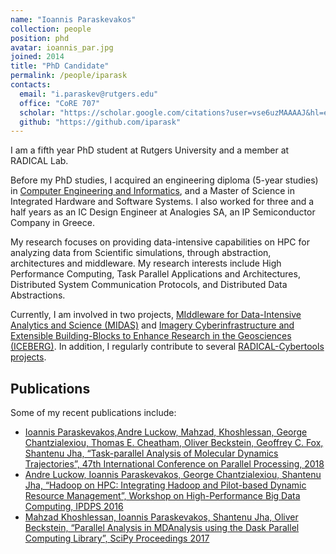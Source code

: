 ```yaml
---
name: "Ioannis Paraskevakos"
collection: people
position: phd
avatar: ioannis_par.jpg
joined: 2014
title: "PhD Candidate"
permalink: /people/iparask
contacts:
  email: "i.paraskev@rutgers.edu"
  office: "CoRE 707"
  scholar: "https://scholar.google.com/citations?user=vse6uzMAAAAJ&hl=en"
  github: "https://github.com/iparask"
---
```


I am a fifth year PhD student at Rutgers University and a member at RADICAL
Lab.

Before my PhD studies, I acquired an engineering diploma (5-year studies) in
[Computer Engineering and Informatics](https://www.ceid.upatras.gr/en), and a
Master of Science in Integrated Hardware and Software Systems. I also worked
for three and a half years as an IC Design Engineer at Analogies SA, an IP
Semiconductor Company in Greece.

My research focuses on providing data-intensive capabilities on HPC for
analyzing data from Scientific simulations, through abstraction, architectures
and middleware. My research interests include High Performance Computing, Task
Parallel Applications and Architectures, Distributed System Communication
Protocols, and Distributed Data Abstractions.

Currently, I am involved in two projects, [MIddleware for Data-Intensive
Analytics and Science (MIDAS)](/projects/midas) and [Imagery
Cyberinfrastructure and Extensible Building-Blocks to Enhance Research in the
Geosciences (ICEBERG)](/projects/iceberg). In addition, I regularly
contribute to several [RADICAL-Cybertools
projects](https://github.com/radical-cybertools/).

## Publications

Some of my recent publications include:

- [Ioannis Paraskevakos,Andre Luckow, Mahzad, Khoshlessan, George
  Chantzialexiou, Thomas E. Cheatham, Oliver Beckstein, Geoffrey C. Fox,
  Shantenu Jha, “Task-parallel Analysis of Molecular Dynamics Trajectories”,
  47th International Conference on Parallel Processing,
  2018](/publications/paraskevakos2018task)
- [Andre Luckow, Ioannis Paraskevakos, George Chantzialexiou, Shantenu Jha,
  “Hadoop on HPC: Integrating Hadoop and Pilot-based Dynamic Resource
  Management”, Workshop on High-Performance Big Data Computing, IPDPS
  2016](/publications/luckow2016hadoop)
- [Mahzad Khoshlessan, Ioannis Paraskevakos, Shantenu Jha, Oliver Beckstein,
  “Parallel Analysis in MDAnalysis using the Dask Parallel Computing Library”,
  SciPy Proceedings 2017](/publications/mahzad2017parallel)